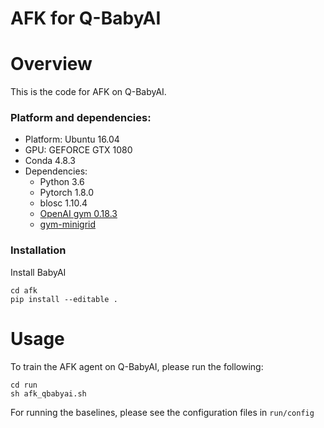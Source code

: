 # AFK for Q-BabyAI

# Overview
This is the code for AFK on Q-BabyAI.

### Platform and dependencies:
* Platform: Ubuntu 16.04
* GPU: GEFORCE GTX 1080
* Conda 4.8.3
* Dependencies:
    - Python 3.6
    - Pytorch 1.8.0
    - blosc 1.10.4
    - [OpenAI gym 0.18.3](https://github.com/openai/gym)
    - [gym-minigrid](https://github.com/maximecb/gym-minigrid.git)

### Installation
Install BabyAI
```
cd afk
pip install --editable .
```


# Usage
To train the AFK agent on Q-BabyAI, please run the following:
```shell
cd run
sh afk_qbabyai.sh
```

For running the baselines, please see the configuration files in ```run/config```
